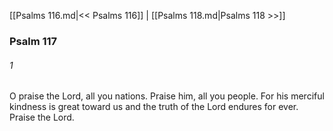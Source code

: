 [[Psalms 116.md|<< Psalms 116]]  |  [[Psalms 118.md|Psalms 118 >>]]

### Psalm 117
###### 1
O praise the Lord, all you nations. Praise him, all you people. For his merciful kindness is great toward us and the truth of the Lord endures for ever. Praise the Lord.